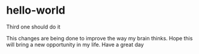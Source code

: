 # hello-world
Third one should do it

This changes are being done to improve the way my brain thinks. 
Hope this will bring a new opportunity in my life. 
Have a great day
